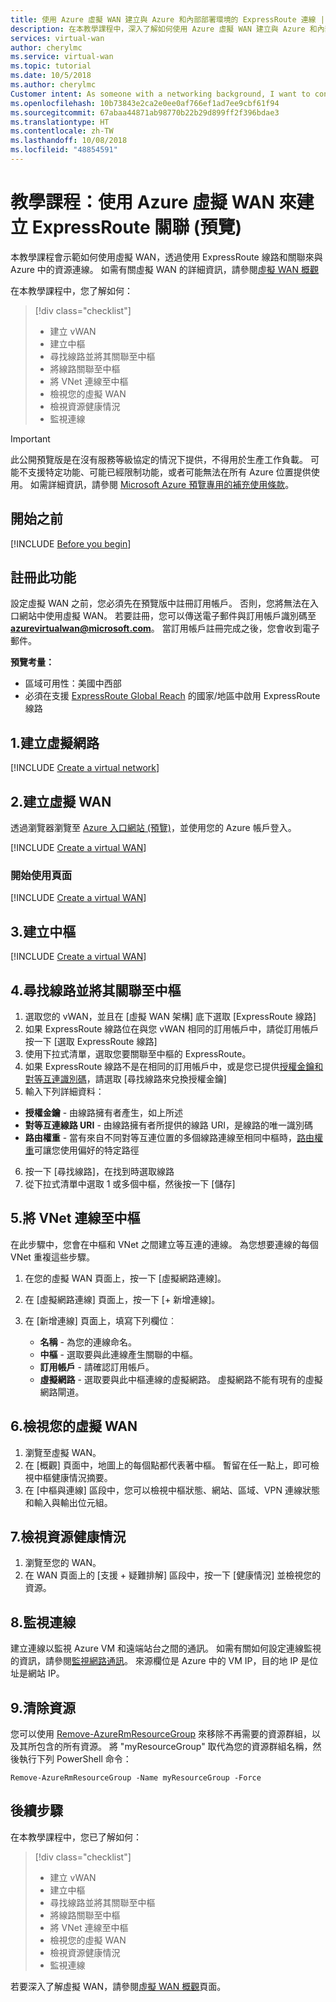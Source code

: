 ```yaml
---
title: 使用 Azure 虛擬 WAN 建立與 Azure 和內部部署環境的 ExpressRoute 連線 | Microsoft Docs
description: 在本教學課程中，深入了解如何使用 Azure 虛擬 WAN 建立與 Azure 和內部部署環境的 ExpressRoute 連線。
services: virtual-wan
author: cherylmc
ms.service: virtual-wan
ms.topic: tutorial
ms.date: 10/5/2018
ms.author: cherylmc
Customer intent: As someone with a networking background, I want to connect my corporoate on-premises network(s) to my VNets using Virtual WAN and ExpressRoute.
ms.openlocfilehash: 10b73843e2ca2e0ee0af766ef1ad7ee9cbf61f94
ms.sourcegitcommit: 67abaa44871ab98770b22b29d899ff2f396bdae3
ms.translationtype: HT
ms.contentlocale: zh-TW
ms.lasthandoff: 10/08/2018
ms.locfileid: "48854591"
---
```

# <a name="tutorial-create-an-expressroute-association-using-azure-virtual-wan-preview"></a>教學課程：使用 Azure 虛擬 WAN 來建立 ExpressRoute 關聯 (預覽)

本教學課程會示範如何使用虛擬 WAN，透過使用 ExpressRoute 線路和關聯來與 Azure 中的資源連線。 如需有關虛擬 WAN 的詳細資訊，請參閱[虛擬 WAN 概觀](virtual-wan-about.md)

在本教學課程中，您了解如何：

> [!div class="checklist"]
> * 建立 vWAN
> * 建立中樞
> * 尋找線路並將其關聯至中樞
> * 將線路關聯至中樞
> * 將 VNet 連線至中樞
> * 檢視您的虛擬 WAN
> * 檢視資源健康情況
> * 監視連線

> [!IMPORTANT]
> 此公開預覽版是在沒有服務等級協定的情況下提供，不得用於生產工作負載。 可能不支援特定功能、可能已經限制功能，或者可能無法在所有 Azure 位置提供使用。 如需詳細資訊，請參閱 [Microsoft Azure 預覽專用的補充使用條款](https://azure.microsoft.com/support/legal/preview-supplemental-terms/)。
>

## <a name="before-you-begin"></a>開始之前

[!INCLUDE [Before you begin](../../includes/virtual-wan-tutorial-vwan-before-include.md)]

## <a name="register"></a>註冊此功能

設定虛擬 WAN 之前，您必須先在預覽版中註冊訂用帳戶。 否則，您將無法在入口網站中使用虛擬 WAN。 若要註冊，您可以傳送電子郵件與訂用帳戶識別碼至 **azurevirtualwan@microsoft.com**。 當訂用帳戶註冊完成之後，您會收到電子郵件。

**預覽考量：**

* 區域可用性：美國中西部
* 必須在支援 [ExpressRoute Global Reach](https://docs.microsoft.com/azure/expressroute/expressroute-faqs#where-is-expressroute-global-reach-supported) 的國家/地區中啟用 ExpressRoute 線路

## <a name="vnet"></a>1.建立虛擬網路

[!INCLUDE [Create a virtual network](../../includes/virtual-wan-tutorial-vnet-include.md)]

## <a name="openvwan"></a>2.建立虛擬 WAN

透過瀏覽器瀏覽至 [Azure 入口網站 (預覽)](http://aka.ms/azurevirtualwanpreviewfeatures)，並使用您的 Azure 帳戶登入。

[!INCLUDE [Create a virtual WAN](../../includes/virtual-wan-tutorial-vwan-include.md)]

### <a name="getting-started-page"></a>開始使用頁面

[!INCLUDE [Create a virtual WAN](../../includes/virtual-wan-tutorial-gettingstarted-include.md)]

## <a name="hub"></a>3.建立中樞

[!INCLUDE [Create a virtual WAN](../../includes/virtual-wan-tutorial-hub-include.md)]

## <a name="hub"></a>4.尋找線路並將其關聯至中樞

1. 選取您的 vWAN，並且在 [虛擬 WAN 架構] 底下選取 [ExpressRoute 線路]
2. 如果 ExpressRoute 線路位在與您 vWAN 相同的訂用帳戶中，請從訂用帳戶按一下 [選取 ExpressRoute 線路] 
3. 使用下拉式清單，選取您要關聯至中樞的 ExpressRoute。
4. 如果 ExpressRoute 線路不是在相同的訂用帳戶中，或是您已提供[授權金鑰和對等互連識別碼](../expressroute/expressroute-howto-linkvnet-portal-resource-manager.md)，請選取 [尋找線路來兌換授權金鑰]
5. 輸入下列詳細資料：
* **授權金鑰** - 由線路擁有者產生，如上所述
* **對等互連線路 URI** - 由線路擁有者所提供的線路 URI，是線路的唯一識別碼
* **路由權重** - 當有來自不同對等互連位置的多個線路連線至相同中樞時，[路由權重](../expressroute/expressroute-optimize-routing.md)可讓您使用偏好的特定路徑
6. 按一下 [尋找線路]，在找到時選取線路
7. 從下拉式清單中選取 1 或多個中樞，然後按一下 [儲存]

## <a name="vnet"></a>5.將 VNet 連線至中樞

在此步驟中，您會在中樞和 VNet 之間建立等互連的連線。 為您想要連線的每個 VNet 重複這些步驟。

1. 在您的虛擬 WAN 頁面上，按一下 [虛擬網路連線]。
2. 在 [虛擬網路連線] 頁面上，按一下 [+ 新增連線]。
3. 在 [新增連線] 頁面上，填寫下列欄位︰

    * **名稱** - 為您的連線命名。
    * **中樞** - 選取要與此連線產生關聯的中樞。
    * **訂用帳戶** - 請確認訂用帳戶。
    * **虛擬網路** - 選取要與此中樞連線的虛擬網路。 虛擬網路不能有現有的虛擬網路閘道。


## <a name="viewwan"></a>6.檢視您的虛擬 WAN

1. 瀏覽至虛擬 WAN。
2. 在 [概觀] 頁面中，地圖上的每個點都代表著中樞。 暫留在任一點上，即可檢視中樞健康情況摘要。
3. 在 [中樞與連線] 區段中，您可以檢視中樞狀態、網站、區域、VPN 連線狀態和輸入與輸出位元組。

## <a name="viewhealth"></a>7.檢視資源健康情況

1. 瀏覽至您的 WAN。
2. 在 WAN 頁面上的 [支援 + 疑難排解] 區段中，按一下 [健康情況] 並檢視您的資源。

## <a name="connectmon"></a>8.監視連線

建立連線以監視 Azure VM 和遠端站台之間的通訊。 如需有關如何設定連線監視的資訊，請參閱[監視網路通訊](~/articles/network-watcher/connection-monitor.md)。 來源欄位是 Azure 中的 VM IP，目的地 IP 是位址是網站 IP。

## <a name="cleanup"></a>9.清除資源

您可以使用 [Remove-AzureRmResourceGroup](/powershell/module/azurerm.resources/remove-azurermresourcegroup) 來移除不再需要的資源群組，以及其所包含的所有資源。 將 "myResourceGroup" 取代為您的資源群組名稱，然後執行下列 PowerShell 命令：

```azurepowershell-interactive
Remove-AzureRmResourceGroup -Name myResourceGroup -Force
```

## <a name="next-steps"></a>後續步驟

在本教學課程中，您已了解如何：

> [!div class="checklist"]
> * 建立 vWAN
> * 建立中樞
> * 尋找線路並將其關聯至中樞
> * 將線路關聯至中樞
> * 將 VNet 連線至中樞
> * 檢視您的虛擬 WAN
> * 檢視資源健康情況
> * 監視連線

若要深入了解虛擬 WAN，請參閱[虛擬 WAN 概觀](virtual-wan-about.md)頁面。
